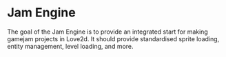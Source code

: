 # Jam Engine
The goal of the Jam Engine is to provide an integrated start for making gamejam projects in Love2d.  It should provide standardised sprite loading, entity management, level loading, and more.
